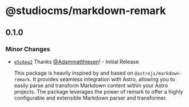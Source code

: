 # @studiocms/markdown-remark

## 0.1.0

### Minor Changes

- [`e5c6ea2`](https://github.com/withstudiocms/markdown-remark/commit/e5c6ea207285dc623f6879b0160c5b4b05542e52) Thanks [@Adammatthiesen](https://github.com/Adammatthiesen)! - Initial Release

  This package is heavily inspired by and based on `@astrojs/markdown-remark`. It provides seamless integration with Astro, allowing you to easily parse and transform Markdown content within your Astro projects. The package leverages the power of remark to offer a highly configurable and extensible Markdown parser and transformer.
